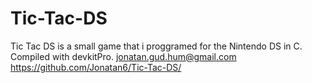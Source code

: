 # Tic-Tac-DS
Tic Tac DS is a small game that i proggramed for the Nintendo DS in C. Compiled with devkitPro.
jonatan.gud.hum@gmail.com https://github.com/Jonatan6/Tic-Tac-DS/

